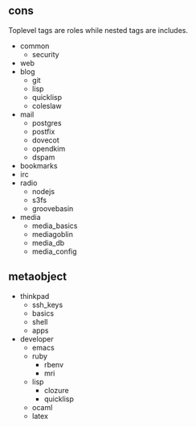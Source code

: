 ## cons

Toplevel tags are roles while nested tags are includes.

* common
  * security
* web
* blog
  * git
  * lisp
  * quicklisp
  * coleslaw
* mail
  * postgres
  * postfix
  * dovecot
  * opendkim
  * dspam
* bookmarks
* irc
* radio
  * nodejs
  * s3fs
  * groovebasin
* media
  * media_basics
  * mediagoblin
  * media_db
  * media_config

## metaobject

* thinkpad
  * ssh_keys
  * basics
  * shell
  * apps
* developer
  * emacs
  * ruby
    * rbenv
    * mri
  * lisp
    * clozure
    * quicklisp
  * ocaml
  * latex
